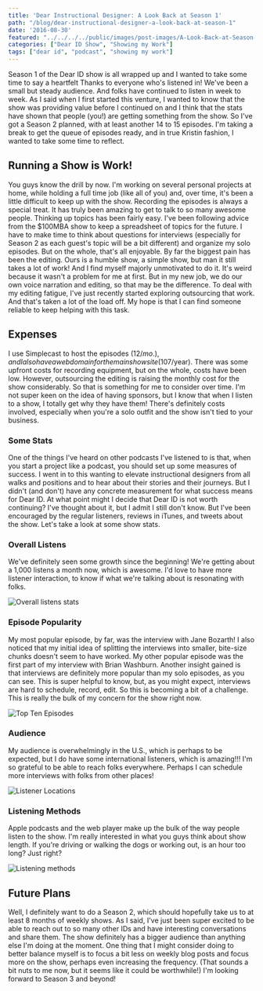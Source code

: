 ```yaml
---
title: 'Dear Instructional Designer: A Look Back at Season 1'
path: "/blog/dear-instructional-designer-a-look-back-at-season-1"
date: '2016-08-30'
featured: "../../../../public/images/post-images/A-Look-Back-at-Season-1.png"
categories: ["Dear ID Show", "Showing my Work"]
tags: ["dear id", "podcast", "showing my work"]
---
```


Season 1 of the Dear ID show is all wrapped up and I wanted to take some time to say a heartfelt Thanks to everyone who's listened in! We've been a small but steady audience. And folks have continued to listen in week to week. As I said when I first started this venture, I wanted to know that the show was providing value before I continued on and I think that the stats have shown that people (you!) are getting something from the show. So I've got a Season 2 planned, with at least another 14 to 15 episodes. I'm taking a break to get the queue of episodes ready, and in true Kristin fashion, I wanted to take some time to reflect.

## Running a Show is Work!

You guys know the drill by now. I'm working on several personal projects at home, while holding a full time job (like all of you) and, over time, it's been a little difficult to keep up with the show. Recording the episodes is always a special treat. It has truly been amazing to get to talk to so many awesome people. Thinking up topics has been fairly easy. I've been following advice from the $100MBA show to keep a spreadsheet of topics for the future. I have to make time to think about questions for interviews (especially for Season 2 as each guest's topic will be a bit different) and organize my solo episodes. But on the whole, that's all enjoyable. By far the biggest pain has been the editing. Ours is a humble show, a simple show, but man it still takes a lot of work! And I find myself majorly unmotivated to do it. It's weird because it wasn't a problem for me at first. But in my new job, we do our own voice narration and editing, so that may be the difference. To deal with my editing fatigue, I've just recently started exploring outsourcing that work. And that's taken a lot of the load off. My hope is that I can find someone reliable to keep helping with this task.

## Expenses

I use Simplecast to host the episodes ($12/mo.), and I also have a web domain for the main show site ($107/year). There was some upfront costs for recording equipment, but on the whole, costs have been low. However, outsourcing the editing is raising the monthly cost for the show considerably. So that is something for me to consider over time. I'm not super keen on the idea of having sponsors, but I know that when I listen to a show, I totally get why they have them! There's definitely costs involved, especially when you're a solo outfit and the show isn't tied to your business.

### Some Stats

One of the things I've heard on other podcasts I've listened to is that, when you start a project like a podcast, you should set up some measures of success. I went in to this wanting to elevate instructional designers from all walks and positions and to hear about their stories and their journeys. But I didn't (and don't) have any concrete measurement for what success means for Dear ID. At what point might I decide that Dear ID is not worth continuing? I've thought about it, but I admit I still don't know. But I've been encouraged by the regular listeners, reviews in iTunes, and tweets about the show. Let's take a look at some show stats.

### Overall Listens

We've definitely seen some growth since the beginning! We're getting about a 1,000 listens a month now, which is awesome. I'd love to have more listener interaction, to know if what we're talking about is resonating with folks.

![Overall listens stats](../../../../public/images/post-images/Screen-Shot-2016-08-28-at-10.35.51-PM-1024x402.png)

### Episode Popularity

My most popular episode, by far, was the interview with Jane Bozarth! I also noticed that my initial idea of splitting the interviews into smaller, bite-size chunks doesn't seem to have worked. My other popular episode was the first part of my interview with Brian Washburn. Another insight gained is that interviews are definitely more popular than my solo episodes, as you can see. This is super helpful to know, but, as you might expect, interviews are hard to schedule, record, edit. So this is becoming a bit of a challenge. This is really the bulk of my concern for the show right now.

![Top Ten Episodes](../../../../public/images/post-images/Screen-Shot-2016-08-28-at-10.36.12-PM-1024x505.png)

### Audience

My audience is overwhelmingly in the U.S., which is perhaps to be expected, but I do have some international listeners, which is amazing!!! I'm so grateful to be able to reach folks everywhere. Perhaps I can schedule more interviews with folks from other places!

![Listener Locations](../../../../public/images/post-images/Screen-Shot-2016-08-28-at-10.36.48-PM-1024x990.png)

### Listening Methods

Apple podcasts and the web player make up the bulk of the way people listen to the show. I'm really interested in what you guys think about show length. If you're driving or walking the dogs or working out, is an hour too long? Just right?

![Listening methods](../../../../public/images/post-images/Screen-Shot-2016-08-28-at-10.37.03-PM-1024x452.png)

## Future Plans

Well, I definitely want to do a Season 2, which should hopefully take us to at least 8 months of weekly shows. As I said, I've just been super excited to be able to reach out to so many other IDs and have interesting conversations and share them. The show definitely has a bigger audience than anything else I'm doing at the moment. One thing that I might consider doing to better balance myself is to focus a bit less on weekly blog posts and focus more on the show, perhaps even increasing the frequency. (That sounds a bit nuts to me now, but it seems like it could be worthwhile!) I'm looking forward to Season 3 and beyond!
